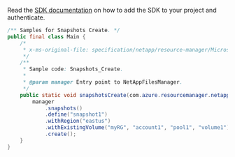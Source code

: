 Read the [SDK documentation](https://github.com/Azure/azure-sdk-for-java/blob/azure-resourcemanager-netapp_1.0.0-beta.8/sdk/netapp/azure-resourcemanager-netapp/README.md) on how to add the SDK to your project and authenticate.

```java
/** Samples for Snapshots Create. */
public final class Main {
    /*
     * x-ms-original-file: specification/netapp/resource-manager/Microsoft.NetApp/stable/2021-10-01/examples/Snapshots_Create.json
     */
    /**
     * Sample code: Snapshots_Create.
     *
     * @param manager Entry point to NetAppFilesManager.
     */
    public static void snapshotsCreate(com.azure.resourcemanager.netapp.NetAppFilesManager manager) {
        manager
            .snapshots()
            .define("snapshot1")
            .withRegion("eastus")
            .withExistingVolume("myRG", "account1", "pool1", "volume1")
            .create();
    }
}
```
